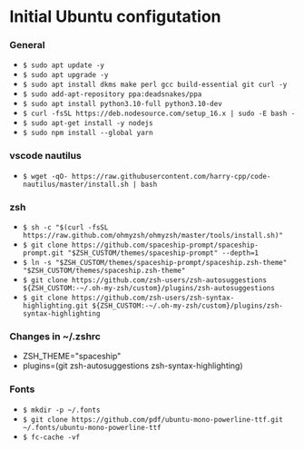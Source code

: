 # Initial Ubuntu configutation

### General
+ `$ sudo apt update -y`
+ `$ sudo apt upgrade -y`
+ `$ sudo apt install dkms make perl gcc build-essential git curl -y`
+ `$ sudo add-apt-repository ppa:deadsnakes/ppa`
+ `$ sudo apt install python3.10-full python3.10-dev`
+ `$ curl -fsSL https://deb.nodesource.com/setup_16.x | sudo -E bash -`
+ `$ sudo apt-get install -y nodejs`
+ `$ sudo npm install --global yarn`

### vscode nautilus
+ `$ wget -qO- https://raw.githubusercontent.com/harry-cpp/code-nautilus/master/install.sh | bash`


### zsh
+ `$ sh -c "$(curl -fsSL https://raw.github.com/ohmyzsh/ohmyzsh/master/tools/install.sh)"`
+ `$ git clone https://github.com/spaceship-prompt/spaceship-prompt.git "$ZSH_CUSTOM/themes/spaceship-prompt" --depth=1`
+ `$ ln -s "$ZSH_CUSTOM/themes/spaceship-prompt/spaceship.zsh-theme" "$ZSH_CUSTOM/themes/spaceship.zsh-theme"`
+ `$ git clone https://github.com/zsh-users/zsh-autosuggestions ${ZSH_CUSTOM:-~/.oh-my-zsh/custom}/plugins/zsh-autosuggestions`
+ `$ git clone https://github.com/zsh-users/zsh-syntax-highlighting.git ${ZSH_CUSTOM:-~/.oh-my-zsh/custom}/plugins/zsh-syntax-highlighting`

### Changes in ~/.zshrc
+ ZSH_THEME="spaceship"
+ plugins=(git zsh-autosuggestions zsh-syntax-highlighting)

### Fonts
+ `$ mkdir -p ~/.fonts`
+ `$ git clone https://github.com/pdf/ubuntu-mono-powerline-ttf.git ~/.fonts/ubuntu-mono-powerline-ttf`
+ `$ fc-cache -vf`
